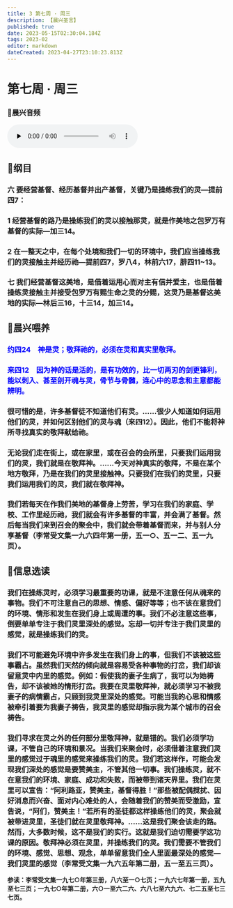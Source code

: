 ```yaml
---
title: 3 第七周 · 周三
description: 【晨兴圣言】
published: true
date: 2023-05-15T02:30:04.184Z
tags: 2023-02
editor: markdown
dateCreated: 2023-04-27T23:10:23.813Z
---
```


# 第七周 · 周三
### 🎵晨兴音频
<audio id="audio" controls="" preload="none">
      <source id="mp3" src="/2023-02/week7/week7day3.mp3">
</audio>

<!-- Google tag (gtag.js) -->
<script async src="https://www.googletagmanager.com/gtag/js?id=G-1P8709Z16T"></script>
<script>
  window.dataLayer = window.dataLayer || [];
  function gtag(){dataLayer.push(arguments);}
  gtag('js', new Date());

  gtag('config', 'G-1P8709Z16T');
</script>
## 📙纲目

### 六	要经营基督、经历基督并出产基督，关键乃是操练我们的灵—提前四7：

### 1	经营基督的路乃是操练我们的灵以接触那灵，就是作美地之包罗万有基督的实际—加三14。

### 2	在一整天之中，在每个处境和我们一切的环境中，我们应当操练我们的灵接触主并经历祂—提前四7，罗八4，林前六17，腓四11~13。

### 七	我们经营基督这美地，是借着运用心而对主有信并爱主，也是借着操练灵接触主并接受包罗万有赐生命之灵的分赐，这灵乃是基督这美地的实际—林后三16，十三14，加三14。

## 📙晨兴喂养

### <font color=blue> **约四24&emsp;神是灵；敬拜祂的，必须在灵和真实里敬拜。**</font>

### <font color=blue> **来四12&emsp;因为神的话是活的，是有功效的，比一切两刃的剑更锋利，能以刺入、甚至剖开魂与灵，骨节与骨髓，连心中的思念和主意都能辨明。**</font>

### 很可惜的是，许多基督徒不知道他们有灵。……很少人知道如何运用他们的灵，并如何区别他们的灵与魂（来四12）。因此，他们不能将神所寻找真实的敬拜献给祂。

### 无论我们走在街上，或在家里，或在召会的会所里，只要我们运用我们的灵，我们就是在敬拜神。……今天对神真实的敬拜，不是在某个地方敬拜，乃是在我们的灵里接触神。只要我们在我们的灵里，只要我们运用我们的灵，我们就在敬拜神。

### 我们若每天在作我们美地的基督身上劳苦，学习在我们的家庭、学校、工作里经历祂，我们就会有许多基督的丰富，并会满了基督。然后每当我们来到召会的聚会中，我们就会带着基督而来，并与别人分享基督（李常受文集一九六四年第一册，五一○、五一二、五一九页）。

## 📙信息选读

### 我们在操练灵时，必须学习最重要的功课，就是不注意任何从魂来的事物。我们不可注意自己的思想、情感、偏好等等；也不该在意我们的环境、情形和发生在我们身上或周遭的事。我们不必注意这些事，倒要单单专注于我们灵里深处的感觉。忘却一切并专注于我们灵里的感觉，就是操练我们的灵。

### 我们不可能避免环境中许多发生在我们身上的事，但我们不该被这些事霸占。虽然我们天然的倾向就是容易受各种事物的打岔，我们却该留意灵中内里的感觉。例如：假使我的妻子生病了，我可以为她祷告，却不该被她的情形打岔。我要在灵里敬拜神，就必须学习不被我妻子的病情霸占，只顾到我灵里深处的感觉。可能当我的心思和情感被牵引着要为我妻子祷告，我灵里的感觉却指示我为某个城市的召会祷告。

### 我们寻求在灵之外的任何部分里敬拜神，就是错的。我们必须学功课，不管自己的环境和景况。当我们来聚会时，必须借着注意我们灵里的感觉过于魂里的感觉来操练我们的灵。我们若这样作，可能会发现我们深处的感觉是要赞美主，不管其他一切事。我们操练灵，就不在意我们的环境、家庭、成功和失败，而被带到诸天界里。我们在灵里可以宣告：“阿利路亚，赞美主，基督得胜！”那些被配偶搅扰、因好消息而兴奋、面对内心难处的人，会随着我们的赞美而受激励，宣告说，“阿们，赞美主！”若所有的圣徒都这样操练他们的灵，聚会就被带进灵里，圣徒们就在灵里敬拜神。……这是我们聚会该走的路。然而，大多数时候，这不是我们的实行。这就是我们迫切需要学这功课的原因。敬拜神必须在灵里，并操练我们的灵。我们需要不管我们的环境、感觉、思想、观念，单单留意我们全人里面最深处的感觉—我们灵里的感觉（李常受文集一九六五年第二册，五一至五三页）。

**参读：李常受文集一九七○年第三册，八六至一○七页；一九六七年第一册，五九至七三页；一九七○年第二册，六○一至六二六、六八七至六九六、七二五至七三七页。**